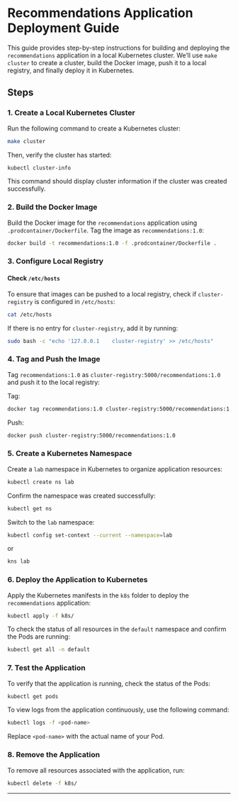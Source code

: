 
# Recommendations Application Deployment Guide

This guide provides step-by-step instructions for building and deploying the `recommendations` application in a local Kubernetes cluster. We’ll use `make cluster` to create a cluster, build the Docker image, push it to a local registry, and finally deploy it in Kubernetes.

## Steps

### 1. Create a Local Kubernetes Cluster

Run the following command to create a Kubernetes cluster:

```bash
make cluster
```

Then, verify the cluster has started:

```bash
kubectl cluster-info
```

This command should display cluster information if the cluster was created successfully.

### 2. Build the Docker Image

Build the Docker image for the `recommendations` application using `.prodcontainer/Dockerfile`. Tag the image as `recommendations:1.0`:

```bash
docker build -t recommendations:1.0 -f .prodcontainer/Dockerfile .
```

### 3. Configure Local Registry

#### Check `/etc/hosts`

To ensure that images can be pushed to a local registry, check if `cluster-registry` is configured in `/etc/hosts`:

```bash
cat /etc/hosts
```

If there is no entry for `cluster-registry`, add it by running:

```bash
sudo bash -c "echo '127.0.0.1    cluster-registry' >> /etc/hosts"
```

### 4. Tag and Push the Image

Tag `recommendations:1.0` as `cluster-registry:5000/recommendations:1.0` and push it to the local registry:

Tag:

```bash
docker tag recommendations:1.0 cluster-registry:5000/recommendations:1.0
```

Push:

```bash
docker push cluster-registry:5000/recommendations:1.0
```

### 5. Create a Kubernetes Namespace

Create a `lab` namespace in Kubernetes to organize application resources:

```bash
kubectl create ns lab
```

Confirm the namespace was created successfully:

```bash
kubectl get ns
```

Switch to the `lab` namespace:

```bash
kubectl config set-context --current --namespace=lab
```

or

```bash
kns lab
```

### 6. Deploy the Application to Kubernetes

Apply the Kubernetes manifests in the `k8s` folder to deploy the `recommendations` application:

```bash
kubectl apply -f k8s/
```

To check the status of all resources in the `default` namespace and confirm the Pods are running:

```bash
kubectl get all -n default
```

### 7. Test the Application

To verify that the application is running, check the status of the Pods:

```bash
kubectl get pods
```

To view logs from the application continuously, use the following command:

```bash
kubectl logs -f <pod-name>
```

Replace `<pod-name>` with the actual name of your Pod.

### 8. Remove the Application

To remove all resources associated with the application, run:

```bash
kubectl delete -f k8s/
```

---
